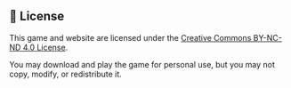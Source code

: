 ## 📄 License

This game and website are licensed under the 
[Creative Commons BY-NC-ND 4.0 License](https://creativecommons.org/licenses/by-nc-nd/4.0/).

You may download and play the game for personal use, but you may not copy, modify, or redistribute it.
